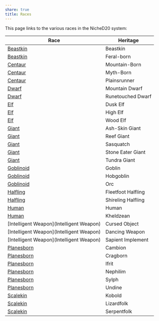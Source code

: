 ```yaml
---
share: true
title: Races
---
```

This page links to the various races in the NicheD20 system:

| Race                                     | Heritage           |
| ---------------------------------------- | ------------------ |
| [Beastkin](Beastkin)                     | Beastkin           |
| [Beastkin](Beastkin)                     | Feral-born         |
| [Centaur](Centaur)                       | Mountain-Born      |
| [Centaur](Centaur)                       | Myth-Born          |
| [Centaur](Centaur)                       | Plainsrunner       |
| [Dwarf](Dwarf)                           | Mountain Dwarf     |
| [Dwarf](Dwarf)                           | Runetouched Dwarf  |
| [Elf](Elf)                               | Dusk Elf           |
| [Elf](Elf)                               | High Elf           |
| [Elf](Elf)                               | Wood Elf           |
| [Giant](Giant)                           | Ash-Skin Giant     |
| [Giant](Giant)                           | Reef Giant         |
| [Giant](Giant)                           | Sasquatch          |
| [Giant](Giant)                           | Stone Eater Giant  |
| [Giant](Giant)                           | Tundra Giant       |
| [Goblinoid](Goblinoid)                   | Goblin             |
| [Goblinoid](Goblinoid)                   | Hobgoblin          |
| [Goblinoid](Goblinoid)                   | Orc                |
| [Halfling](Halfling)                     | Fleetfoot Halfling |
| [Halfling](Halfling)                     | Shireling Halfling |
| [Human](Human)                           | Human              |
| [Human](Human)                           | Kheldzean          |
| [Intelligent Weapon](Intelligent Weapon) | Cursed Object      |
| [Intelligent Weapon](Intelligent Weapon) | Dancing Weapon     |
| [Intelligent Weapon](Intelligent Weapon) | Sapient Implement  |
| [Planesborn](Planesborn)                 | Cambion            |
| [Planesborn](Planesborn)                 | Cragborn           |
| [Planesborn](Planesborn)                 | Ifrit              |
| [Planesborn](Planesborn)                 | Nephilim           |
| [Planesborn](Planesborn)                 | Sylph              |
| [Planesborn](Planesborn)                 | Undine             |
| [Scalekin](Scalekin)                     | Kobold             |
| [Scalekin](Scalekin)                     | Lizardfolk         |
| [Scalekin](Scalekin)                     | Serpentfolk        |


